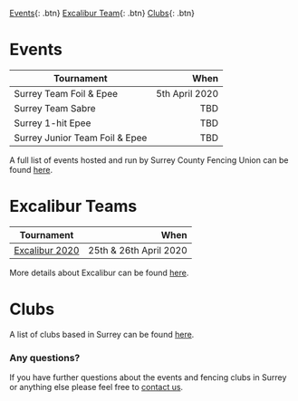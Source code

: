 [Events](./events){: .btn}
[Excalibur Team](./excalibur){: .btn}
[Clubs](./clubs){: .btn}

# Events

| Tournament | When
|-|-:|
| Surrey Team Foil & Epee | 5th April 2020
| Surrey Team Sabre | TBD
| Surrey 1-hit Epee | TBD
| Surrey Junior Team Foil & Epee | TBD

A full list of events hosted and run by Surrey County Fencing Union can be found [here](./events).

# Excalibur Teams

| Tournament | When
|-|-:|
| [Excalibur 2020](./senior_excalibur) | 25th & 26th April 2020

More details about Excalibur can be found [here](./excalibur).

# Clubs

A list of clubs based in Surrey can be found [here](./clubs). 

### Any questions?
If you have further questions about the events and fencing clubs in Surrey or anything else please feel free to [contact us](./contact).
